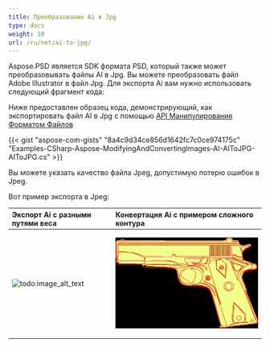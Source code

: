 ```yaml
---
title: Преобразование Ai в Jpg
type: docs
weight: 10
url: /ru/net/ai-to-jpg/
---
```


Aspose.PSD является SDK формата PSD, который также может преобразовывать файлы AI в Jpg. Вы можете преобразовать файл Adobe Illustrator в файл Jpg. Для экспорта Ai вам нужно использовать следующий фрагмент кода:


Ниже предоставлен образец кода, демонстрирующий, как экспортировать файл AI в Jpg с помощью [API Манипулирования Форматом Файлов](/psd/ru/net/manipulate-different-image-file-formats/)

{{< gist "aspose-com-gists" "8a4c9d34ce856d1642fc7c0ce974175c" "Examples-CSharp-Aspose-ModifyingAndConvertingImages-AI-AIToJPG-AIToJPG.cs" >}}


Вы можете указать качество файла Jpeg, допустимую потерю ошибок в Jpeg.

Вот пример экспорта в Jpeg:


|**Экспорт Ai с разными путями веса**|**Конвертация Ai с примером сложного контура**|
| :- | :- |
|![todo:image_alt_text](ai-to-jpg_1)|<p>![todo:image_alt_text](ai-to-jpg_2.jpg)</p><p> </p>|
